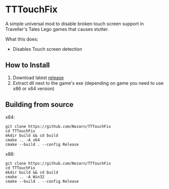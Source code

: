 # TTTouchFix
A simple universal mod to disable broken touch screen support in Traveller's Tales Lego games that causes stutter.

What this does:
- Disables Touch screen detection

## How to Install
1. Download latest [release](https://github.com/Nezarn/TTTouchFix/releases)
2. Extract dll next to the game's exe (depending on game you need to use x86 or x64 version)

## Building from source
x64:
```
git clone https://github.com/Nezarn/TTTouchFix
cd TTTouchFix
mkdir build && cd build
cmake .. -A x64
cmake --build . --config Release
```
x86:
```
git clone https://github.com/Nezarn/TTTouchFix
cd TTTouchFix
mkdir build && cd build
cmake .. -A Win32
cmake --build . --config Release
```